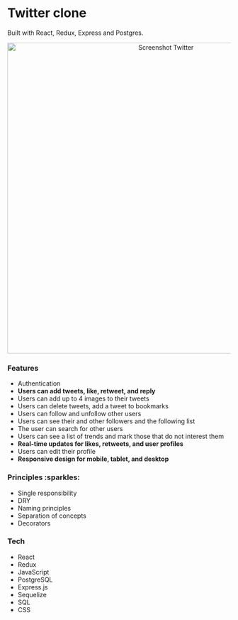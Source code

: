 <h1>Twitter clone</h3>

<p>Built with React, Redux, Express and Postgres. </p>

<p align="center">
  <img width="700" alt="Screenshot Twitter" src="https://github.com/lkurash/Twitter/assets/105499318/3f29745d-36c6-4468-b218-2ebf6d6d44d3">
</p>

<h3>Features</h4>
<ul>
  <li>Authentication</li>
  <li><b>Users can add tweets, like, retweet, and reply</b></li>
  <li>Users can add up to 4 images to their tweets</li>
  <li>Users can delete tweets, add a tweet to bookmarks</li>
  <li>Users can follow and unfollow other users</li>
  <li>Users can see their and other followers and the following list</li>
  <li>The user can search for other users</li>
  <li>Users can see a list of trends and mark those that do not interest them</li>
  <li><b>Real-time updates for likes, retweets, and user profiles</b></li>
  <li>Users can edit their profile</li>
  <li><b>Responsive design for mobile, tablet, and desktop</b></li>
</ul>

<h3>Principles :sparkles:</h4>
<ul>
  <li>Single responsibility</li>
  <li>DRY</li>
  <li>Naming principles</li>
  <li>Separation of concepts</li>
  <li>Decorators</li>
</ul>

<h3>Tech</h4>
<ul>
  <li>React</li>
  <li>Redux</li>
  <li>JavaScript</li>
  <li>PostgreSQL</li>
  <li>Express.js</li>
  <li>Sequelize</li>
  <li>SQL</li>
  <li>CSS</li>
</ul>
